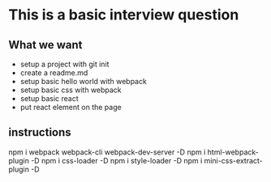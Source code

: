 # This is a basic interview question

## What we want
- setup a project with git init
- create a readme.md
- setup basic hello world with webpack
- setup basic css with webpack
- setup basic react
- put react element on the page


## instructions

npm i webpack webpack-cli webpack-dev-server -D
npm i html-webpack-plugin -D
npm i css-loader -D
npm i style-loader -D
npm i mini-css-extract-plugin -D
